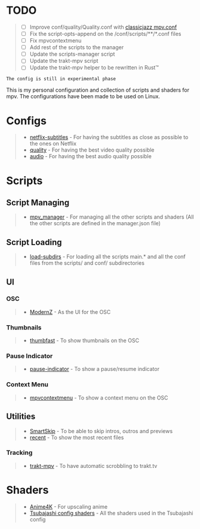 # TODO

> - [ ]  Improve conf/quality/Quality.conf with [classicjazz mpv.conf](https://github.com/classicjazz/mpv-config/blob/master/mpv.conf)
> - [ ]  Fix the script-opts-append on the /conf/scripts/**/*.conf files
> - [ ]  Fix mpvcontextmenu
> - [ ]  Add rest of the scripts to the manager
> - [ ]  Update the scripts-manager script
> - [ ]  Update the trakt-mpv script
> - [ ]  Update the trakt-mpv helper to be rewritten in Rust™️

`The config is still in experimental phase`

This is my personal configuration and collection of scripts and shaders for mpv.
The configurations have been made to be used on Linux.

# Configs

> - [netflix-subtitles](https://github.com/ang3lo-azevedo/mpv/tree/main/conf/netflix-subtitles) - For having the subtitles as close as possible to the ones on Netflix
> - [quality](https://github.com/ang3lo-azevedo/mpv/tree/main/conf/quality) - For having the best video quality possible
> - [audio](https://github.com/ang3lo-azevedo/mpv/tree/main/conf/audio) - For having the best audio quality possible

# Scripts

## Script Managing

> - [mpv_manager](https://github.com/ang3lo-azevedo/mpv/tree/main/scripts/mpv_manager) - For managing all the other scripts and shaders (All the other scripts are defined in the manager.json file)

## Script Loading

> - [load-subdirs](https://github.com/ang3lo-azevedo/mpv/tree/main/scripts/load-subdirs) - For loading all the scripts main.* and all the conf files from the scripts/ and conf/ subdirectories

## UI

### OSC

> - [ModernZ](https://github.com/Samillion/ModernZ) - As the UI for the OSC

### Thumbnails

> - [thumbfast](https://github.com/po5/thumbfast) - To show thumbnails on the OSC

### Pause Indicator

> - [pause-indicator](https://github.com/thisisshihan/mpv-player-config-snad/tree/mpv-config-snad-windows-ubuntu-linux-macos/removed_conf/scripts/pause-indicator.lua) - To show a pause/resume indicator

### Context Menu

> - [mpvcontextmenu](https://gitlab.com/carmanaught/mpvcontextmenu/) - To show a context menu on the OSC

## Utilities

> - [SmartSkip](https://github.com/Eisa01/mpv-scripts/blob/master/scripts/SmartSkip.lua) - To be able to skip intros, outros and previews
> - [recent](https://github.com/hacel/recent) - To show the most recent files

### Tracking

> - [trakt-mpv](https://github.com/ang3lo-azevedo/mpv/tree/main/scripts/utils/tracking/trakt-mpv) - To have automatic scrobbling to trakt.tv

# Shaders

> - [Anime4K](https://github.com/bloc97/Anime4K) - For upscaling anime
> - [Tsubajashi config shaders](https://github.com/Tsubajashi/mpv-settings/tree/master/shaders) - All the shaders used in the Tsubajashi config
